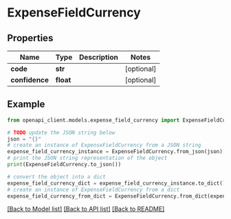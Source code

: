 # ExpenseFieldCurrency


## Properties

Name | Type | Description | Notes
------------ | ------------- | ------------- | -------------
**code** | **str** |  | [optional] 
**confidence** | **float** |  | [optional] 

## Example

```python
from openapi_client.models.expense_field_currency import ExpenseFieldCurrency

# TODO update the JSON string below
json = "{}"
# create an instance of ExpenseFieldCurrency from a JSON string
expense_field_currency_instance = ExpenseFieldCurrency.from_json(json)
# print the JSON string representation of the object
print(ExpenseFieldCurrency.to_json())

# convert the object into a dict
expense_field_currency_dict = expense_field_currency_instance.to_dict()
# create an instance of ExpenseFieldCurrency from a dict
expense_field_currency_from_dict = ExpenseFieldCurrency.from_dict(expense_field_currency_dict)
```
[[Back to Model list]](../README.md#documentation-for-models) [[Back to API list]](../README.md#documentation-for-api-endpoints) [[Back to README]](../README.md)


